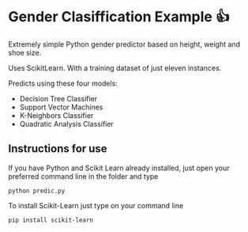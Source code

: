 # Gender Clasiffication Example :+1:

Extremely simple Python gender predictor based on height, weight and shoe size.

Uses ScikitLearn. With a training dataset of just eleven instances. 

Predicts using these four models:
* Decision Tree Classifier
* Support Vector Machines
* K-Neighbors Classifier
* Quadratic Analysis Classifier

## Instructions for use
If you have Python and Scikit Learn already installed, just open your preferred command line in the folder and type

```
python predic.py
```
To install Scikit-Learn just type on your command line
```
pip install scikit-learn
```